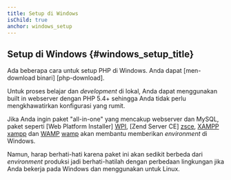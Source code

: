 ```yaml
---
title: Setup di Windows
isChild: true
anchor: windows_setup
---
```


## Setup di Windows {#windows_setup_title}

Ada beberapa cara untuk setup PHP di Windows. Anda dapat [men-download binari] [php-download].

Untuk proses belajar dan _development_ di lokal, Anda dapat menggunakan built in webserver dengan PHP 5.4+ sehingga Anda tidak perlu mengkhawatirkan konfigurasi yang rumit.

Jika Anda ingin paket "all-in-one" yang mencakup webserver dan MySQL, paket seperti [Web Platform Installer] [WPI],
[Zend Server CE] [zsce], [XAMPP] [xampp] dan [WAMP] [wamp] akan membantu memberikan _environment_ di Windows.

Namun, harap berhati-hati karena paket ini akan sedikit berbeda dari _environment_ produksi jadi berhati-hatilah dengan perbedaan lingkungan jika Anda bekerja pada Windows dan menggunakan untuk Linux.

[php-downloads]: http://windows.php.net
[phpmanager]: http://phpmanager.codeplex.com/
[wpi]: http://www.microsoft.com/web/downloads/platform.aspx
[zsce]: http://www.zend.com/en/products/server-ce/
[xampp]: http://www.apachefriends.org/en/xampp.html
[wamp]: http://www.wampserver.com/
[php-iis]: http://php.iis.net/
